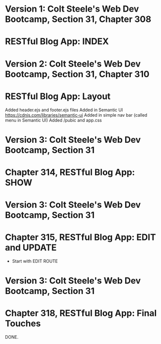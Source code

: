# Version 1: Colt Steele's Web Dev Bootcamp, Section 31, Chapter 308
# RESTful Blog App: INDEX

# Version 2: Colt Steele's Web Dev Bootcamp, Section 31, Chapter 310
# RESTful Blog App: Layout
   Added header.ejs and footer.ejs files
   Added in Semantic UI
      https://cdnjs.com/libraries/semantic-ui
      Added in simple nav bar (called menu in Semantic UI)
   Added /pubic and app.css

# Version 3: Colt Steele's Web Dev Bootcamp, Section 31
# Chapter 314, RESTful Blog App: SHOW

# Version 3: Colt Steele's Web Dev Bootcamp, Section 31
# Chapter 315, RESTful Blog App: EDIT and UPDATE
   - Start with EDIT ROUTE

# Version 3: Colt Steele's Web Dev Bootcamp, Section 31
# Chapter 318, RESTful Blog App: Final Touches
   DONE.
